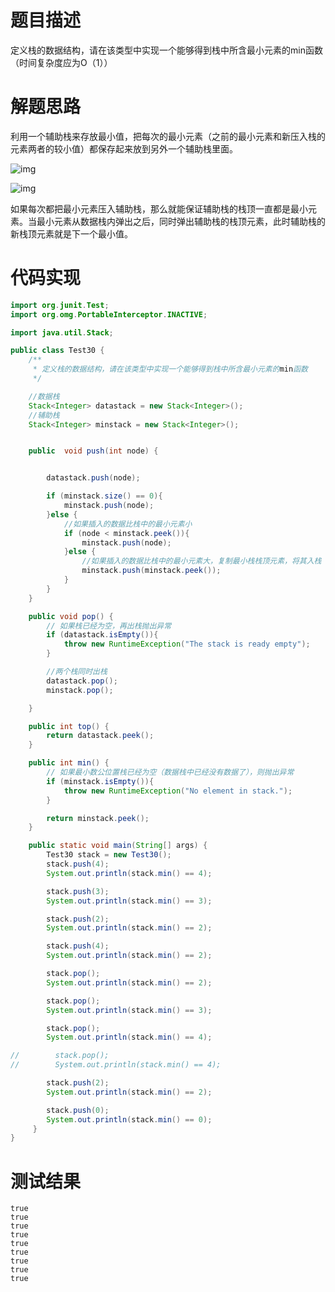 # 题目描述

定义栈的数据结构，请在该类型中实现一个能够得到栈中所含最小元素的min函数（时间复杂度应为O（1））

# 解题思路

利用一个辅助栈来存放最小值，把每次的最小元素（之前的最小元素和新压入栈的元素两者的较小值）都保存起来放到另外一个辅助栈里面。

![img](https://img-blog.csdn.net/20150803190225864?watermark/2/text/aHR0cDovL2Jsb2cuY3Nkbi5uZXQv/font/5a6L5L2T/fontsize/400/fill/I0JBQkFCMA==/dissolve/70/gravity/Center)

![img](https://img-blog.csdn.net/20150803190236502?watermark/2/text/aHR0cDovL2Jsb2cuY3Nkbi5uZXQv/font/5a6L5L2T/fontsize/400/fill/I0JBQkFCMA==/dissolve/70/gravity/Center)

如果每次都把最小元素压入辅助栈，那么就能保证辅助栈的栈顶一直都是最小元素。当最小元素从数据栈内弹出之后，同时弹出辅助栈的栈顶元素，此时辅助栈的新栈顶元素就是下一个最小值。

# 代码实现

```java
import org.junit.Test;
import org.omg.PortableInterceptor.INACTIVE;

import java.util.Stack;

public class Test30 {
    /**
     * 定义栈的数据结构，请在该类型中实现一个能够得到栈中所含最小元素的min函数
     */

    //数据栈
    Stack<Integer> datastack = new Stack<Integer>();
    //辅助栈
    Stack<Integer> minstack = new Stack<Integer>();


    public  void push(int node) {


        datastack.push(node);

        if (minstack.size() == 0){
            minstack.push(node);
        }else {
            //如果插入的数据比栈中的最小元素小
            if (node < minstack.peek()){
                minstack.push(node);
            }else {
                //如果插入的数据比栈中的最小元素大，复制最小栈栈顶元素，将其入栈
                minstack.push(minstack.peek());
            }
        }
    }

    public void pop() {
        // 如果栈已经为空，再出栈抛出异常
        if (datastack.isEmpty()){
            throw new RuntimeException("The stack is ready empty");
        }

        //两个栈同时出栈
        datastack.pop();
        minstack.pop();

    }

    public int top() {
        return datastack.peek();
    }

    public int min() {
        // 如果最小数公位置栈已经为空（数据栈中已经没有数据了），则抛出异常
        if (minstack.isEmpty()){
            throw new RuntimeException("No element in stack.");
        }

        return minstack.peek();
    }

    public static void main(String[] args) {
        Test30 stack = new Test30();
        stack.push(4);
        System.out.println(stack.min() == 4);

        stack.push(3);
        System.out.println(stack.min() == 3);

        stack.push(2);
        System.out.println(stack.min() == 2);

        stack.push(4);
        System.out.println(stack.min() == 2);

        stack.pop();
        System.out.println(stack.min() == 2);

        stack.pop();
        System.out.println(stack.min() == 3);

        stack.pop();
        System.out.println(stack.min() == 4);

//        stack.pop();
//        System.out.println(stack.min() == 4);

        stack.push(2);
        System.out.println(stack.min() == 2);

        stack.push(0);
        System.out.println(stack.min() == 0);
     }
}
```

# 测试结果

~~~
true
true
true
true
true
true
true
true
true
~~~





